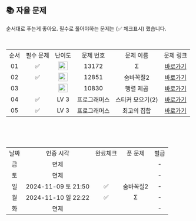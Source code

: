 
## 📚 자율 문제

순서대로 푸는게 좋아요.
필수로 풀어야하는 문제는 (✅ 체크표시) 했습니다.

<br/>
<table>
  <tr>
    <td align="center">순서</td>
    <td align="center">필수 문제</td>
    <td align="center">난이도</td>
    <td align="center">문제 번호</td>
    <td align="center">문제 이름</td>
    <td align="center">문제 링크</td>
  </tr>
  <tr>
    <td align="center">01</td>
    <td align="center">✅</td>
    <td align="center"><img height="23px" width="25px" src="https://d2gd6pc034wcta.cloudfront.net/tier/12.svg"></td>
    <td align="center">13172</td>
    <td align="center">Σ</td>
    <td align="center"><a href="https://www.acmicpc.net/problem/13172">바로가기</a></td>
  </tr>
  <tr>
    <td align="center">02</td>
    <td align="center">✅</td>
    <td align="center"><img height="23px" width="25px" src="https://d2gd6pc034wcta.cloudfront.net/tier/12.svg"></td>
    <td align="center">12851</td>
    <td align="center">숨바꼭질2</td>
    <td align="center"><a href="https://www.acmicpc.net/problem/12851">바로가기</a></td>
  </tr>
  <tr>
    <td align="center">03</td>
    <td align="center"></td>
    <td align="center"><img height="23px" width="25px" src="https://d2gd6pc034wcta.cloudfront.net/tier/12.svg"></td>
    <td align="center">10830</td>
    <td align="center">행렬 제곱</td>
    <td align="center"><a href="https://school.programmers.co.kr/learn/courses/30/lessons/10830">바로가기</a></td>

  </tr>
    <tr>
    <td align="center">04</td>
    <td align="center">✅</td>
    <td align="center">LV 3</td>
    <td align="center">프로그래머스</td>
    <td align="center">스티커 모으기(2)</td>
    <td align="center"><a href="https://school.programmers.co.kr/learn/courses/30/lessons/12971">바로가기</a></td>
  </tr>
  <tr>
    <td align="center">05</td>
    <td align="center">✅</td>
    <td align="center">LV 3</td>
    <td align="center">프로그래머스</td>
    <td align="center">최고의 집합</td>
    <td align="center"><a href="https://school.programmers.co.kr/learn/courses/30/lessons/12938">바로가기</a></td>
  </tr>
</table>
<br/><br/>

<br>

<table>
  <tr>
    <td align="center">날짜</td>
    <td align="center">인증 시각</td>
    <td align="center">완료체크</td>
    <td align="center">푼 문제</td>
    <td align="center">벌금</td>
  </tr>
  <tr>
    <td align="center">금</td>
    <td align="center">면제</td>
    <td align="center"></td>
    <td align="center"></td>
    <td align="center">-</td>
  </tr>
  <tr>
    <td align="center">토</td>
    <td align="center">면제</td>
    <td align="center"></td>
    <td align="center"></td>
    <td align="center">-</td>
  </tr>
  <tr>
    <td align="center">일</td>
    <td align="center">2024-11-09 토 21:50</td>
    <td align="center">✅</td>
    <td align="center">숨바꼭질2</td>
    <td align="center">-</td>
  </tr>
  <tr>
    <td align="center">월</td>
    <td align="center">2024-11-10 일 22:22</td>
    <td align="center">✅</td>
    <td align="center">Σ</td>
    <td align="center">-</td>
  </tr>
  <tr>
    <td align="center">화</td>
    <td align="center">면제</td>
    <td align="center"></td>
    <td align="center"></td>
    <td align="center">-</td>
  </tr>
</table>
